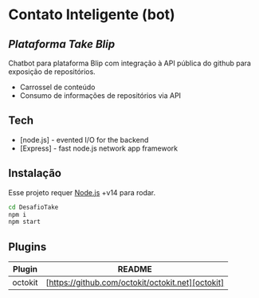 # Contato Inteligente (bot)
## _Plataforma Take Blip_

Chatbot para plataforma Blip com integração à API pública do github para exposição de repositórios.

- Carrossel de conteúdo
- Consumo de informações de repositórios via API

## Tech


- [node.js] - evented I/O for the backend
- [Express] - fast node.js network app framework

## Instalação

Esse projeto requer [Node.js](https://nodejs.org/) +v14 para rodar.

```sh
cd DesafioTake
npm i
npm start
```

## Plugins


| Plugin | README |
| ------ | ------ |
| octokit | [https://github.com/octokit/octokit.net][octokit] |

[octokit]: <https://github.com/octokit/octokit.net/blob/main/README.md>
